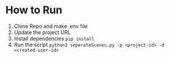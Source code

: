 # How to Run
1. Clone Repo and make .env file
2. Update the project URL
3. Install dependencies
    `pip install`
4. Run the script
    `python3 seperateScenes.py -p <project-id> -d <created-user-id>`
